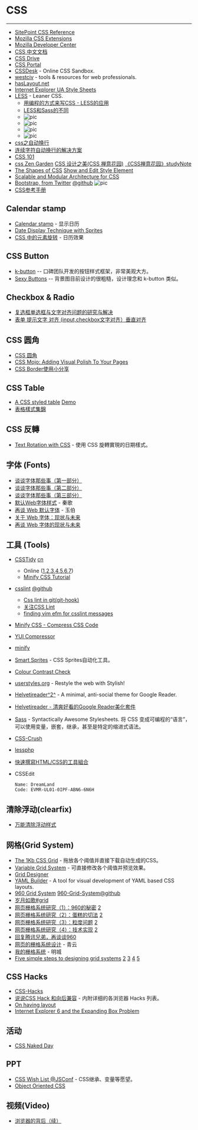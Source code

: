 
# CSS

----

* [SitePoint CSS Reference](http://reference.sitepoint.com/css)
* [Mozilla CSS Extensions](https://developer.mozilla.org/en/CSS_Reference/Mozilla_Extensions)
* [Mozilla Developer Center](https://developer.mozilla.org/En)
* [CSS 中文文档](http://www.certifiedchinesetranslation.com/openaccess/CSS/)
* [CSS Drive](http://www.cssdrive.com/)
* [CSS Portal](http://www.cssportal.com/)
* [CSSDesk](http://cssdesk.com/) - Online CSS Sandbox.
* [westciv](http://westciv.com/) - tools & resources for web professionals.
* [hasLayout.net](http://haslayout.net/)
* [Internet Explorer UA Style Sheets](http://www.iecss.com/)
* [ LESS](http://lesscss.org/) - Leaner CSS.
    * [用编程的方式来写CSS - LESS的应用](http://www.k-zone.cn/zblog/post/less-css-1.html)
    * [LESS和Sass的不同](http://minipai.tw/post/107)
    * ![pic](http://stackoverflow.com/questions/3083474/how-to-make-less-files-to-have-css-syntax-highlight-in-vim)
    * ![pic](https://github.com/groenewege/vim-less)
    * ![pic](https://github.com/lunaru/vim-less)
    * ![pic](https://github.com/huyz/less.vim)
* [css之自动换行](http://www.blueidea.com/tech/web/2006/3469.asp)
* [连续字符自动换行的解决方案](http://www.blueidea.com/tech/web/2008/6313.asp)
* [CSS 101](http://www.css-101.org/)
* [css Zen Garden](http://www.csszengarden.com/)
    [CSS 设计之美(CSS 禅意花园)](http://www.csszengarden.com/tr/chinese/)
    [《CSS禅意花园》studyNote](http://yekai.net/?p=85)
* [The Shapes of CSS](http://css-tricks.com/examples/ShapesOfCSS/)
    [Show and Edit Style Element](http://css-tricks.com/show-and-edit-style-element/)
* [Scalable and Modular Architecture for CSS](http://smacss.com/book/)
* [Bootstrap, from Twitter](http://twitter.github.com/bootstrap/)
    [@github](https://github.com/twitter/bootstrap)
    ![pic](http://getbootstrap.com/)
* [CSS参考手册](http://css.doyoe.com/)

## Calendar stamp

* [Calendar stamp](http://lucassmith.name/pub/calendar/stamp.html) - 显示日历
* [Date Display Technique with Sprites](http://css-tricks.com/date-display-with-sprites/)
* [CSS 中的元素旋转](http://www.css88.com/archives/1863) - 日历效果

## CSS Button

* [k-button](http://code.google.com/p/k-button/) -- 口碑团队开发的按钮样式框架，非常美观大方。
* [Sexy Buttons](http://code.google.com/p/sexybuttons/) -- 背景图目前设计的很粗糙，设计理念和 k-button 类似。

## Checkbox & Radio

* [复选框单选框与文字对齐问题的研究与解决](http://www.zhangxinxu.com/wordpress/?p=56)
* [表单 提示文字 对齐 (input,checkbox文字对齐）垂直对齐](http://hi.baidu.com/chapsticks/blog/item/a5cc123c3fb96afe3d6d9712.html)

## CSS 圆角

* [CSS 圆角](http://border-radius.com/)
* [CSS Mojo: Adding Visual Polish To Your Pages](http://www.lesliesommer.com/wdw07/html/index.html)
* [CSS Border使用小分享](http://ued.taobao.com/blog/2010/08/04/css-border%E4%BD%BF%E7%94%A8%E5%B0%8F%E5%88%86%E4%BA%AB/)

## CSS Table

* [A CSS styled table](http://veerle.duoh.com/blog/comments/a_css_styled_table/alt_rows.js)
  [Demo](http://www.duoh.com/csstutorials/csstables/)
* [表格樣式集錦](http://www.cnblogs.com/eazon/archive/2008/07/04/1235268.html)

## CSS 反轉

* [Text Rotation with CSS](http://snook.ca/archives/html_and_css/css-text-rotation) - 使用 CSS 旋轉實現的日期樣式。

## 字体 (Fonts)

* [谈谈字体那些事（第一部分）](http://www.sun.com/bigadmin/hubs/multilingual/simp_chinese/content/font_1.jsp)
* [谈谈字体那些事（第二部分）](http://www.sun.com/bigadmin/hubs/multilingual/simp_chinese/content/font_2.jsp)
* [谈谈字体那些事（第三部分）](http://www.sun.com/bigadmin/hubs/multilingual/simp_chinese/content/font_3.jsp)
* [默认Web字体样式](http://dancewithnet.com/2009/11/22/default-web-font-style/) - 秦歌
* [再谈 Web 默认字体](http://lifesinger.org/blog/2009/11/web-default-font/) - 玉伯
* [关于 Web 字体：现状与未来](http://www.comsharp.com/GetKnowledge/zh-CN/It_News_K830.aspx)
* [再谈 Web 字体的现状与未来](http://www.comsharp.com/GetKnowledge/zh-CN/It_News_K832.aspx)

## 工具 (Tools)

* [CSSTidy](http://csstidy.sourceforge.net/index.php)
  [cn](http://hotoo.googlecode.com/svn/trunk/tools/csstidy/index.html)
    * Online ([1](http://www.css88.com/tool/csstidy/),[2](http://www.life-studio.cn/csstidy/),[3](http://www.osxcn.com/csstidy/),[4](http://csswow.gox.cc/),[5](http://www.azuresky.cn/csstidy/),[6](http://www.isparkle.cn/show/csstidy/),[7](http://www.cleancss.com/))
    * [Minify CSS Tutorial](http://dotnetperls.com/minify-css)
* [csslint](http://csslint.net/)
    [@github](https://github.com/stubbornella/csslint)
    * [Css lint in git(git-hook)](http://www.adriansilva.org/2009/06/21/css-lint-in-gitc/)
    * [关注CSS Lint](http://blog.163.com/jinlu_hz/blog/static/1138301522011516104213719/)
    * [finding vim efm for csslint messages](http://stackoverflow.com/questions/6366185/finding-vim-efm-for-csslint-messages)
* [Minify CSS - Compress CSS Code](http://www.minifycss.com)
* [YUI Compressor](http://developer.yahoo.com/yui/compressor/)
* [minify](http://code.google.com/p/minify/)
* [Smart Sprites](http://csssprites.org/) - CSS Sprites自动化工具。
* [Colour Contrast Check](http://www.snook.ca/technical/colour_contrast/colour.html)
* [userstyles.org](http://userstyles.org/) - Restyle the web with Stylish!
* [Helvetireader^2^](http://helvetireader.com/) - A minimal, anti-social theme for Google Reader.
* [Helvetireader - 清爽好看的Google Reader美化套件](http://blog.roodo.com/appleseed/archives/12234855.html)
* [Sass](http://sass-lang.com/) - Syntactically Awesome Stylesheets.
    将 CSS 变成可编程的“语言”，可以使用变量，嵌套，继承，甚至是特定的缩进式语法。
* [CSS-Crush](http://the-echoplex.net/csscrush/)
* [lessphp](https://github.com/leafo/lessphp)
* [快速撰寫HTML/CSS的工具組合](http://minipai.tw/post/76)
* CSSEdit

  ```
  Name: DreamLand
  Code: EVMR-UL01-0IPF-ABN6-6N6H
  ```


## 清除浮动(clearfix)

* [万能清除浮动样式](http://www.qianduan.net/universal-to-remove-floating-style.html)

## 网格(Grid System)

* [The 1Kb CSS Grid](http://1kbgrid.com/) - 拖放各个阈值并直接下载自动生成的CSS。
* [Variable Grid System](http://www.spry-soft.com/grids/) - 可直接修改各个阈值并预览效果。
* [Grid Designer](http://grid.mindplay.dk)
* [YAML Builder](http://builder.yaml.de/) - A tool for visual development of YAML based CSS layouts.
* [960 Grid System](http://960.gs/)
    [960-Grid-System@github](http://github.com/nathansmith/960-Grid-System)
* [岁月如歌#grid](http://lifesinger.org/blog/tag/grid/)
* [网页栅格系统研究（1）：960的秘密](http://lifesinger.org/blog/2008/10/grid-system-1/)
    [2](http://ued.taobao.com/blog/2008/10/22/grid_system_research_1/)
* [网页栅格系统研究（2）：蛋糕的切法](http://lifesinger.org/blog/2008/10/grid-system-2/)
    [2](http://ued.taobao.com/blog/2008/10/22/grid_system_research_2/)
* [网页栅格系统研究（3）：粒度问题](http://lifesinger.org/blog/2008/10/grid-system-3/)
    [2](http://ued.taobao.com/blog/2008/10/28/grid_system_research_3/)
* [网页栅格系统研究（4）：技术实现](http://lifesinger.org/blog/2008/11/grid-system-4/)
    [2](http://ued.taobao.com/blog/2008/11/05/grid_system_research_4/)
* [回复腾讯兄弟，再谈谈960](http://lifesinger.org/blog/2008/11/reply-to-tecent-on-960/)
* [网页的栅格系统设计](http://ued.taobao.com/blog/2008/09/17/grid_systems/) - 青云
* [我的栅格系统](http://www.gracecode.com/archives/2363/) - 明城
* [Five simple steps to designing grid systems](http://www.markboulton.co.uk/journal/comments/five-simple-steps-to-designing-grid-systems-part-1)
  [2](http://www.markboulton.co.uk/journal/comments/five-simple-steps-to-designing-grid-systems-part-2)
  [3](http://www.markboulton.co.uk/journal/comments/five-simple-steps-to-designing-grid-systems-part-3)
  [4](http://www.markboulton.co.uk/journal/comments/five-simple-steps-to-designing-grid-systems-part-4)
  [5](http://www.markboulton.co.uk/journal/comments/five-simple-steps-to-designing-grid-systems-part-5)

## CSS Hacks

* [CSS-Hacks](CSS-Hacks.md)
* [说说CSS Hack 和向后兼容](http://www.happinesz.cn/archives/1331/) - 内附详细的各浏览器 Hacks 列表。
* [On having layout](http://www.satzansatz.de/cssd/onhavinglayout.html)
* [Internet Explorer 6 and the Expanding Box Problem](http://www.positioniseverything.net/explorer/expandingboxbug.html)

## 活动

* [CSS Naked Day](http://naked.dustindiaz.com/)

## PPT

* [CSS Wish List @JSConf](http://www.slideshare.net/stubbornella/css-wish-list) - CSS继承、变量等愿望。
* [Object Oriented CSS](http://www.slideshare.net/stubbornella/object-oriented-css)

## 视频(Video)

* [浏览器的背后（续）](http://v.youku.com/v_show/id_XMjMzMzU2NDc2.html)
